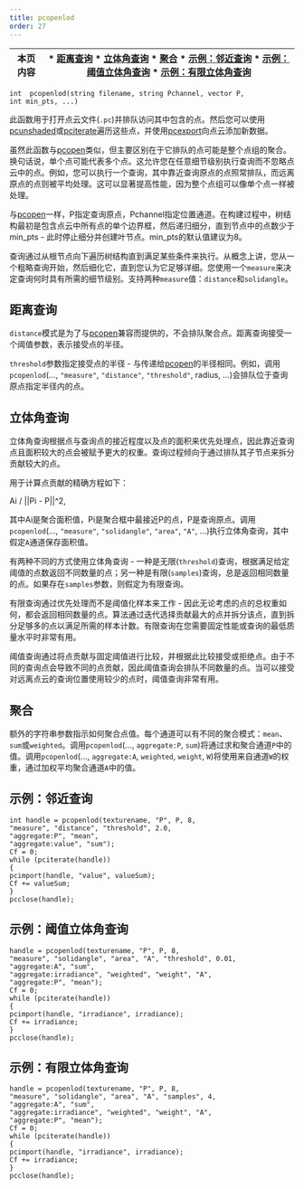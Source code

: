 ```yaml
---
title: pcopenlod
order: 27
---
```


| 本页内容 | * [距离查询](#distance-queries) * [立体角查询](#solid-angle-queries) * [聚合](#aggregation) * [示例：邻近查询](#example-proximity-query) * [示例：阈值立体角查询](#example-threshold-solid-angle-query) * [示例：有限立体角查询](#example-limited-solid-angle-query) |
| --- | --- |

`int  pcopenlod(string filename, string Pchannel, vector P, int min_pts, ...)`

此函数用于打开点云文件(`.pc`)并排队访问其中包含的点。然后您可以使用[pcunshaded](pcunshaded.html "迭代读写通道中尚未写入任何数据的点")或[pciterate](pciterate.html "用于迭代pcopen查询中找到的所有点")遍历这些点，并使用[pcexport](pcexport.html "在pciterate或pcunshaded循环中向点云写入数据")向点云添加新数据。

虽然此函数与[pcopen](pcopen.html "返回点云文件的句柄")类似，但主要区别在于它排队的点可能是整个点组的聚合。换句话说，单个点可能代表多个点。这允许您在任意细节级别执行查询而不忽略点云中的点。例如，您可以执行一个查询，其中靠近查询原点的点照常排队，而远离原点的点则被平均处理。这可以显著提高性能，因为整个点组可以像单个点一样被处理。

与[pcopen](pcopen.html "返回点云文件的句柄")一样，P指定查询原点，Pchannel指定位置通道。在构建过程中，树结构最初是包含点云中所有点的单个边界框，然后递归细分，直到节点中的点数少于min_pts - 此时停止细分并创建叶节点。min_pts的默认值建议为8。

查询通过从根节点向下遍历树结构直到满足某些条件来执行。从概念上讲，您从一个粗略查询开始，然后细化它，直到您认为它足够详细。您使用一个`measure`来决定查询何时具有所需的细节级别。支持两种`measure`值：`distance`和`solidangle`。

## 距离查询

`distance`模式是为了与[pcopen](pcopen.html "返回点云文件的句柄")兼容而提供的，不会排队聚合点。距离查询接受一个阈值参数，表示接受点的半径。

`threshold`参数指定接受点的半径 - 与传递给[pcopen](pcopen.html "返回点云文件的句柄")的半径相同。例如，调用`pcopenlod`(…, `"measure"`, `"distance"`, `"threshold"`, radius, …)会排队位于查询原点指定半径内的点。

## 立体角查询

立体角查询根据点与查询点的接近程度以及点的面积来优先处理点，因此靠近查询点且面积较大的点会被赋予更大的权重。查询过程倾向于通过排队其子节点来拆分贡献较大的点。

用于计算点贡献的精确方程如下：

Ai / ||Pi - P||^2,

其中Ai是聚合面积值，Pi是聚合框中最接近P的点，P是查询原点。调用`pcopenlod`(…, `"measure"`, `"solidangle"`, `"area"`, `"A"`, …)执行立体角查询，其中假定`A`通道保存面积值。

有两种不同的方式使用立体角查询 - 一种是无限(`threshold`)查询，根据满足给定阈值的点数返回不同数量的点；另一种是有限(`samples`)查询，总是返回相同数量的点。如果存在`samples`参数，则假定为有限查询。

有限查询通过优先处理而不是阈值化样本来工作 - 因此无论考虑的点的总权重如何，都会返回相同数量的点。算法通过迭代选择贡献最大的点并拆分该点，直到拆分足够多的点以满足所需的样本计数。有限查询在您需要固定性能或查询的最低质量水平时非常有用。

阈值查询通过将点贡献与固定阈值进行比较，并根据此比较接受或拒绝点。由于不同的查询点会导致不同的点贡献，因此阈值查询会排队不同数量的点。当可以接受对远离点云的查询位置使用较少的点时，阈值查询非常有用。

## 聚合

额外的字符串参数指示如何聚合点值。每个通道可以有不同的聚合模式：`mean`、`sum`或`weighted`。调用`pcopenlod`(…, `aggregate:P`, `sum`)将通过求和聚合通道`P`中的值。调用`pcopenlod`(…, `aggregate:A`, `weighted`, `weight`, `W`)将使用来自通道`W`的权重，通过加权平均聚合通道`A`中的值。

## 示例：邻近查询

```vex
int handle = pcopenlod(texturename, "P", P, 8,
"measure", "distance", "threshold", 2.0,
"aggregate:P", "mean",
"aggregate:value", "sum");
Cf = 0;
while (pciterate(handle))
{
pcimport(handle, "value", valueSum);
Cf += valueSum;
}
pcclose(handle);
```

## 示例：阈值立体角查询

```vex
handle = pcopenlod(texturename, "P", P, 8,
"measure", "solidangle", "area", "A", "threshold", 0.01,
"aggregate:A", "sum",
"aggregate:irradiance", "weighted", "weight", "A",
"aggregate:P", "mean");
Cf = 0;
while (pciterate(handle))
{
pcimport(handle, "irradiance", irradiance);
Cf += irradiance;
}
pcclose(handle);
```

## 示例：有限立体角查询

```vex
handle = pcopenlod(texturename, "P", P, 8,
"measure", "solidangle", "area", "A", "samples", 4,
"aggregate:A", "sum",
"aggregate:irradiance", "weighted", "weight", "A",
"aggregate:P", "mean");
Cf = 0;
while (pciterate(handle))
{
pcimport(handle, "irradiance", irradiance);
Cf += irradiance;
}
pcclose(handle);
```
